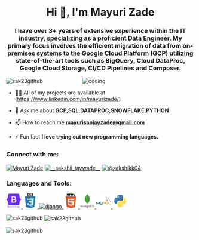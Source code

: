<h1 align="center">Hi 👋, I'm Mayuri Zade</h1>
<h3 align="center">I have over 3+ years of extensive experience within the IT industry, specializing as a proficient Data Engineer. My primary focus involves the efficient migration of data from on-premises systems to the Google Cloud Platform (GCP) utilizing state-of-the-art tools such as BigQuery, Cloud DataProc, Google Cloud Storage, CI/CD Pipelines and Composer. </h3>
<img align="right" alt="coding" width="300" src="https://media.tenor.com/S59bPkT0pqcAAAAC/programming.gif"</img>
<p align="left"> <img src="https://komarev.com/ghpvc/?username=sak23github&label=Profile%20views&color=0e75b6&style=flat" alt="sak23github" /> </p>

- 👨‍💻 All of my projects are available at [https://www.linkedin.com/in/mayurizade/)

- 💬 Ask me about **GCP,SQL,DATAPROC,SNOWFLAKE,PYTHON**

- 📫 How to reach me **mayurisanjayzade@gmail.com**

- ⚡ Fun fact **I love trying out new programming languages.**

<h3 align="left">Connect with me:</h3>
<p align="left">
<a href="https://github.com/sak23github/sak23github" target="blank"><img align="center" src="https://raw.githubusercontent.com/rahuldkjain/github-profile-readme-generator/master/src/images/icons/Social/linked-in-alt.svg" alt="Mayuri Zade" height="30" width="40" /></a>
<a href="https://instagram.com/__sakshii_taywade__" target="blank"><img align="center" src="https://raw.githubusercontent.com/rahuldkjain/github-profile-readme-generator/master/src/images/icons/Social/instagram.svg" alt="__sakshii_taywade__" height="30" width="40" /></a>
<a href="https://www.hackerrank.com/@sakshikk04" target="blank"><img align="center" src="https://raw.githubusercontent.com/rahuldkjain/github-profile-readme-generator/master/src/images/icons/Social/hackerrank.svg" alt="@sakshikk04" height="30" width="40" /></a>
</p>

<h3 align="left">Languages and Tools:</h3>
<p align="left"> <a href="https://getbootstrap.com" target="_blank" rel="noreferrer"> <img src="https://raw.githubusercontent.com/devicons/devicon/master/icons/bootstrap/bootstrap-plain-wordmark.svg" alt="bootstrap" width="40" height="40"/> </a> <a href="https://www.w3schools.com/css/" target="_blank" rel="noreferrer"> <img src="https://raw.githubusercontent.com/devicons/devicon/master/icons/css3/css3-original-wordmark.svg" alt="css3" width="40" height="40"/> </a> <a href="https://www.djangoproject.com/" target="_blank" rel="noreferrer"> <img src="https://cdn.worldvectorlogo.com/logos/django.svg" alt="django" width="40" height="40"/> </a> <a href="https://www.w3.org/html/" target="_blank" rel="noreferrer"> <img src="https://raw.githubusercontent.com/devicons/devicon/master/icons/html5/html5-original-wordmark.svg" alt="html5" width="40" height="40"/> </a> <a href="https://www.mongodb.com/" target="_blank" rel="noreferrer"> <img src="https://raw.githubusercontent.com/devicons/devicon/master/icons/mongodb/mongodb-original-wordmark.svg" alt="mongodb" width="40" height="40"/> </a> <a href="https://www.mysql.com/" target="_blank" rel="noreferrer"> <img src="https://raw.githubusercontent.com/devicons/devicon/master/icons/mysql/mysql-original-wordmark.svg" alt="mysql" width="40" height="40"/> </a> <a href="https://www.python.org" target="_blank" rel="noreferrer"> <img src="https://raw.githubusercontent.com/devicons/devicon/master/icons/python/python-original.svg" alt="python" width="40" height="40"/> </a> </p>

<p><img align="left" src="https://github-readme-stats.vercel.app/api/top-langs?username=sak23github&show_icons=true&locale=en&layout=compact" alt="sak23github" /></p>

<p>&nbsp;<img align="center" src="https://github-readme-stats.vercel.app/api?username=sak23github&show_icons=true&locale=en" alt="sak23github" /></p>

<p><img align="center" src="https://github-readme-streak-stats.herokuapp.com/?user=sak23github&" alt="sak23github" /></p>
